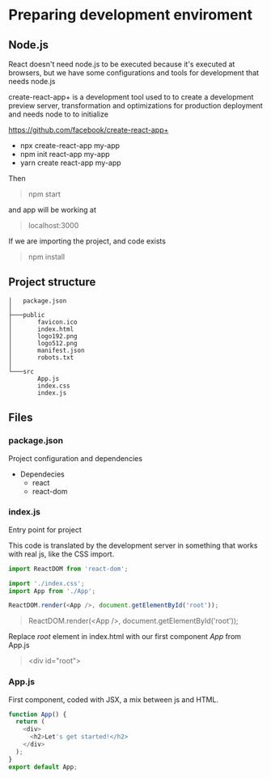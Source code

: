 # Preparing development enviroment

## Node.js

React doesn't need node.js to be executed because it's executed at browsers, but we have some configurations and tools for development that needs node.js

create-react-app+ is a development tool used to to create a development preview server, transformation and optimizations for production deployment and needs node to to initialize

<https://github.com/facebook/create-react-app+>

* npx create-react-app my-app
* npm init react-app my-app
* yarn create react-app my-app

Then

> npm start

and app will be working at

> localhost:3000

If we are importing the project, and code exists

> npm install

## Project structure

```text
│   package.json
│
├───public
│       favicon.ico
│       index.html
│       logo192.png
│       logo512.png
│       manifest.json
│       robots.txt
│
└───src
        App.js
        index.css
        index.js
```

## Files

### package.json

Project configuration and dependencies

* Dependecies
  * react
  * react-dom

### index.js

Entry point for project

This code is translated by the development server in something that works with real js, like the CSS import.

```js
import ReactDOM from 'react-dom';

import './index.css';
import App from './App';

ReactDOM.render(<App />, document.getElementById('root'));
```

> ReactDOM.render(\<App />, document.getElementById('root'));

Replace _root_ element in index.html with our first component _App_ from App.js
> \<div id="root"></div>

### App.js

First component, coded with JSX, a mix between js and HTML.

```js
function App() {
  return (
    <div>
      <h2>Let's get started!</h2>
    </div>
  );
}
export default App;
```
